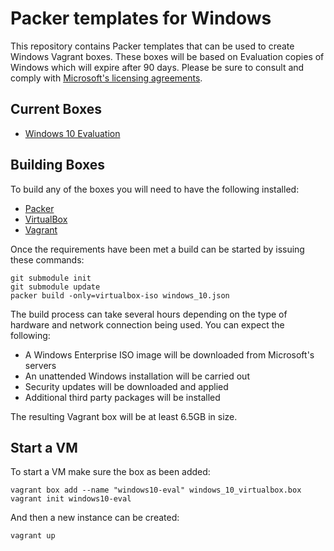 # Packer templates for Windows

This repository contains Packer templates that can be used to create Windows Vagrant boxes. These boxes will be based on Evaluation copies of Windows which will expire after 90 days. Please be sure to consult and comply with [Microsoft's licensing agreements](https://www.microsoft.com/en-us/evalcenter/evaluate-windows-10-enterprise).

## Current Boxes

* [Windows 10 Evaluation](https://atlas.hashicorp.com/inclusivedesign/boxes/windows10-eval)

## Building Boxes

To build any of the boxes you will need to have the following installed:

* [Packer](https://www.packer.io/)
* [VirtualBox](https://www.virtualbox.org/)
* [Vagrant](https://www.vagrantup.com/)

Once the requirements have been met a build can be started by issuing these commands:

```
git submodule init
git submodule update
packer build -only=virtualbox-iso windows_10.json
```

The build process can take several hours depending on the type of hardware and network connection being used. You can expect the following:
* A Windows Enterprise ISO image will be downloaded from Microsoft's servers
* An unattended Windows installation will be carried out
* Security updates will be downloaded and applied
* Additional third party packages will be installed

The resulting Vagrant box will be at least 6.5GB in size. 

## Start a VM 

To start a VM make sure the box as been added:

```
vagrant box add --name "windows10-eval" windows_10_virtualbox.box
vagrant init windows10-eval
```

And then a new instance can be created:

```
vagrant up
```
